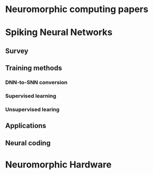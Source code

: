 # Neuromorphic computing papers



# Spiking Neural Networks

## Survey


## Training methods
### DNN-to-SNN conversion

### Supervised learning

### Unsupervised learing


## Applications



## Neural coding


# Neuromorphic Hardware


